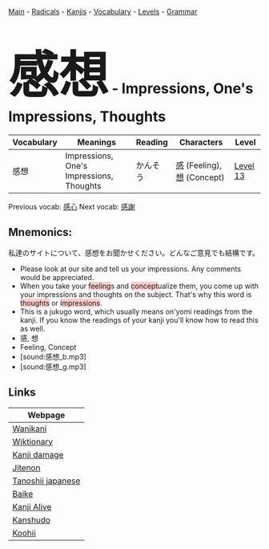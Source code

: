 <style> bigfont {font-size: 100px}</style>
[Main](../README.md) -
[Radicals](../radicals.md) -
[Kanjis](../kanjis.md) -
[Vocabulary](../vocabulary.md) -
[Levels](../levels.md) -
[Grammar](../grammar.md)
# <bigfont> 感想</bigfont> - Impressions, One's Impressions, Thoughts 

| Vocabulary | Meanings | Reading | Characters | Level |
| --- | --- | --- | --- | --- |
| 感想 | Impressions, One's Impressions, Thoughts | かんそう |  [感](../kanjis/感.md) (Feeling), [想](../kanjis/想.md) (Concept) | [Level 13](../levels/wk_level13.md) |

Previous vocab: [感心](感心.md) Next vocab: [感謝](感謝.md) 

## Mnemonics:
私達のサイトについて、感想をお聞かせください。どんなご意見でも結構です。
* Please look at our site and tell us your impressions. Any comments would be appreciated.
* When you take your <span style="background-color:#ffcccb"> feeling</span>s and <span style="background-color:#ffcccb"> concept</span>ualize them, you come up with your impressions and thoughts on the subject. That's why this word is <span style="background-color:#ffcccb"> thoughts</span> or <span style="background-color:#ffcccb"> impressions</span>.
* This is a jukugo word, which usually means on'yomi readings from the kanji. If you know the readings of your kanji you'll know how to read this as well.
* 感, 想
* Feeling, Concept
* [sound:感想_b.mp3]
* [sound:感想_g.mp3]


## Links 

| Webpage |
| --- |
| [Wanikani          ](https://www.wanikani.com/kanji/感想) |
| [Wiktionary        ](https://en.wiktionary.org/wiki/感想) |
| [Kanji damage      ](http://www.kanjidamage.com/kanji/search?utf8=✓&q=感想) |
| [Jitenon           ](https://jitenon.com/kanji/感想) |
| [Tanoshii japanese ](https://www.tanoshiijapanese.com/dictionary/kanji.cfm?k=感想) |
| [Baike             ](https://baike.baidu.com/item/感想) |
| [Kanji Alive       ](https://app.kanjialive.com/感想) |
| [Kanshudo          ](https://www.kanshudo.com/searchmn?q=感想) |
| [Koohii            ](https://kanji.koohii.com/study/kanji/感想) |
